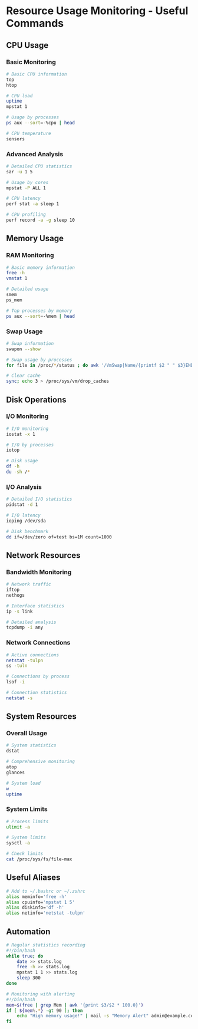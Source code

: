 # Resource Usage Monitoring - Useful Commands

## CPU Usage
### Basic Monitoring
```bash
# Basic CPU information
top
htop

# CPU load
uptime
mpstat 1

# Usage by processes
ps aux --sort=-%cpu | head

# CPU temperature
sensors
```

### Advanced Analysis
```bash
# Detailed CPU statistics
sar -u 1 5

# Usage by cores
mpstat -P ALL 1

# CPU latency
perf stat -a sleep 1

# CPU profiling
perf record -a -g sleep 10
```

## Memory Usage
### RAM Monitoring
```bash
# Basic memory information
free -h
vmstat 1

# Detailed usage
smem
ps_mem

# Top processes by memory
ps aux --sort=-%mem | head
```

### Swap Usage
```bash
# Swap information
swapon --show

# Swap usage by processes
for file in /proc/*/status ; do awk '/VmSwap|Name/{printf $2 " " $3}END{ print ""}' $file; done | sort -k 2 -n -r | head

# Clear cache
sync; echo 3 > /proc/sys/vm/drop_caches
```

## Disk Operations
### I/O Monitoring
```bash
# I/O monitoring
iostat -x 1

# I/O by processes
iotop

# Disk usage
df -h
du -sh /*
```

### I/O Analysis
```bash
# Detailed I/O statistics
pidstat -d 1

# I/O latency
ioping /dev/sda

# Disk benchmark
dd if=/dev/zero of=test bs=1M count=1000
```

## Network Resources
### Bandwidth Monitoring
```bash
# Network traffic
iftop
nethogs

# Interface statistics
ip -s link

# Detailed analysis
tcpdump -i any
```

### Network Connections
```bash
# Active connections
netstat -tulpn
ss -tuln

# Connections by process
lsof -i

# Connection statistics
netstat -s
```

## System Resources
### Overall Usage
```bash
# System statistics
dstat

# Comprehensive monitoring
atop
glances

# System load
w
uptime
```

### System Limits
```bash
# Process limits
ulimit -a

# System limits
sysctl -a

# Check limits
cat /proc/sys/fs/file-max
```

## Useful Aliases
```bash
# Add to ~/.bashrc or ~/.zshrc
alias meminfo='free -h'
alias cpuinfo='mpstat 1 5'
alias diskinfo='df -h'
alias netinfo='netstat -tulpn'
```

## Automation
```bash
# Regular statistics recording
#!/bin/bash
while true; do
    date >> stats.log
    free -h >> stats.log
    mpstat 1 1 >> stats.log
    sleep 300
done

# Monitoring with alerting
#!/bin/bash
mem=$(free | grep Mem | awk '{print $3/$2 * 100.0}')
if [ ${mem%.*} -gt 90 ]; then
    echo "High memory usage!" | mail -s "Memory Alert" admin@example.com
fi
```